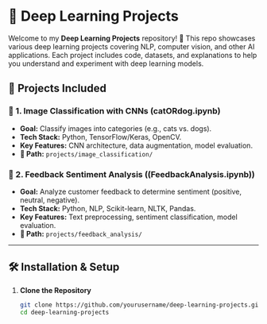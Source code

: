 # 🧠 Deep Learning Projects  

Welcome to my **Deep Learning Projects** repository! 🚀 This repo showcases various deep learning projects covering NLP, computer vision, and other AI applications. Each project includes code, datasets, and explanations to help you understand and experiment with deep learning models.  

## 📂 Projects Included  

### 🔹 1. Image Classification with CNNs (catORdog.ipynb) 
- **Goal:** Classify images into categories (e.g., cats vs. dogs).  
- **Tech Stack:** Python, TensorFlow/Keras, OpenCV.  
- **Key Features:** CNN architecture, data augmentation, model evaluation.  
- **📌 Path:** `projects/image_classification/`  


### 🔹 2. Feedback Sentiment Analysis ((FeedbackAnalysis.ipynb))  
- **Goal:** Analyze customer feedback to determine sentiment (positive, neutral, negative).  
- **Tech Stack:** Python, NLP, Scikit-learn, NLTK, Pandas.  
- **Key Features:** Text preprocessing, sentiment classification, model evaluation.  
- **📌 Path:** `projects/feedback_analysis/`  
 
---

## 🛠️ Installation & Setup  
1. **Clone the Repository**  
   ```bash
   git clone https://github.com/yourusername/deep-learning-projects.git
   cd deep-learning-projects
